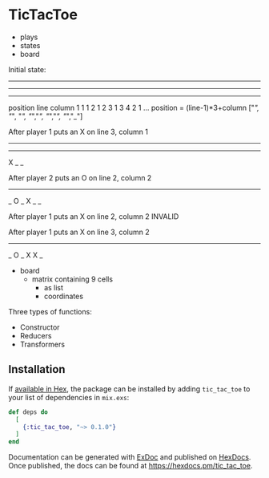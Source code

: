 # TicTacToe

- plays
- states
- board


Initial state:
_ _ _
_ _ _
_ _ _ 

position   line  column
1  1 1 
2  1 2
3  1 3
4  2 1
...
position = (line-1)*3+column
["_", "_", "_", "_","_", "_","_", "_","_"]

After player 1 puts an X on line 3, column 1
_ _ _
_ _ _
X _ _ 

After player 2 puts an O on line 2, column 2
_ _ _
_ O _
X _ _

After player 1 puts an X on line 2, column 2
INVALID

After player 1 puts an X on line 3, column 2
_ _ _
_ O _
X X _



- board
  - matrix containing 9 cells
    - as list
    - coordinates


Three types of functions:
- Constructor
- Reducers
- Transformers

## Installation

If [available in Hex](https://hex.pm/docs/publish), the package can be installed
by adding `tic_tac_toe` to your list of dependencies in `mix.exs`:

```elixir
def deps do
  [
    {:tic_tac_toe, "~> 0.1.0"}
  ]
end
```

Documentation can be generated with [ExDoc](https://github.com/elixir-lang/ex_doc)
and published on [HexDocs](https://hexdocs.pm). Once published, the docs can
be found at <https://hexdocs.pm/tic_tac_toe>.

